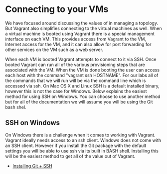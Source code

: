 # Connecting to your VMs

We have focused around discussing the values of in managing a topology. But Vagrant also simplifies connecting to the virtual machines as well. When a virtual machine is booted using Vagrant there is a special management interface on each VM. This provides access from Vagrant to the VM, Internet access for the VM, and it can also allow for port forwarding for other services on the VM such as a web server.

When each VM is booted Vagrant attempts to connect to it via SSH. Once booted Vagrant can run all of the various provisioning steps that are associated with the VM. When the VM is done booting the user can access each host with the command "vagrant ssh HOSTNAME". For our labs all of the commands that we will run will be via the command line which is accessed via ssh. On Mac OS X and Linux SSH is a default installed binary, however this is not the case for Windows. Below explains the easiest method for using SSH on Windows. You can choose to use another method but for all of the documentation we will assume you will be using the Git bash shel.

## SSH on Windows

On Windows there is a challenge when it comes to working with Vagrant. Vagrant ideally needs access to an ssh client. Windows does not come with an SSH client. However if you install the Git package with the default settings you will be able to use ssh via its built in BASH shell. Installing this will be the easiest method to get all of the value out of Vagrant.

- [Installing Git + SSH](https://git-scm.com/download/win)
